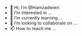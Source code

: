 - 👋 Hi, I’m @Hamzadwieri
- 👀 I’m interested in ...
- 🌱 I’m currently learning ...
- 💞️ I’m looking to collaborate on ...
- 📫 How to reach me ...

<!---
Hamzadwieri/Hamzadwieri is a ✨ special ✨ repository because its `README.md` (this file) appears on your GitHub profile.
You can click the Preview link to take a look at your changes.
--->
